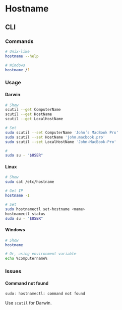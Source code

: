 # Hostname

## CLI

### Commands

```sh
# Unix-like
hostname --help

# Windows
hostname /?
```

### Usage

#### Darwin

```sh
# Show
scutil --get ComputerName
scutil --get HostName
scutil --get LocalHostName

# Set
sudo scutil --set ComputerName 'John’s MacBook Pro'
sudo scutil --set HostName 'john.macbook.pro'
sudo scutil --set LocalHostName 'John-MacBook-Pro'

#
sudo su - "$USER"
```

#### Linux

```sh
# Show
sudo cat /etc/hostname

# Get IP
hostname -I

# Set
sudo hostnamectl set-hostname <name>
hostnamectl status
sudo su - "$USER"
```

#### Windows

```sh
# Show
hostname

# Or, using environment variable
echo %computername%
```

### Issues

#### Command not found

```log
sudo: hostnamectl: command not found
```

Use `scutil` for Darwin.
